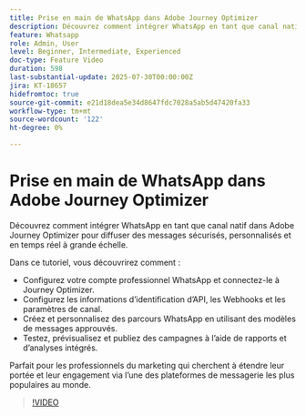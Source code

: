 ```yaml
---
title: Prise en main de WhatsApp dans Adobe Journey Optimizer
description: Découvrez comment intégrer WhatsApp en tant que canal natif dans Adobe Journey Optimizer pour diffuser des messages sécurisés, personnalisés et en temps réel à grande échelle.
feature: Whatsapp
role: Admin, User
level: Beginner, Intermediate, Experienced
doc-type: Feature Video
duration: 598
last-substantial-update: 2025-07-30T00:00:00Z
jira: KT-18657
hidefromtoc: true
source-git-commit: e21d18dea5e34d8647fdc7028a5ab5d47420fa33
workflow-type: tm+mt
source-wordcount: '122'
ht-degree: 0%

---
```



# Prise en main de WhatsApp dans Adobe Journey Optimizer

Découvrez comment intégrer WhatsApp en tant que canal natif dans Adobe Journey Optimizer pour diffuser des messages sécurisés, personnalisés et en temps réel à grande échelle.

Dans ce tutoriel, vous découvrirez comment :

* Configurez votre compte professionnel WhatsApp et connectez-le à Journey Optimizer.
* Configurez les informations d’identification d’API, les Webhooks et les paramètres de canal.
* Créez et personnalisez des parcours WhatsApp en utilisant des modèles de messages approuvés.
* Testez, prévisualisez et publiez des campagnes à l’aide de rapports et d’analyses intégrés.

Parfait pour les professionnels du marketing qui cherchent à étendre leur portée et leur engagement via l’une des plateformes de messagerie les plus populaires au monde.

>[!VIDEO](https://video.tv.adobe.com/v/3470246/?learn=on&enablevpops&captions=fre_fr)
